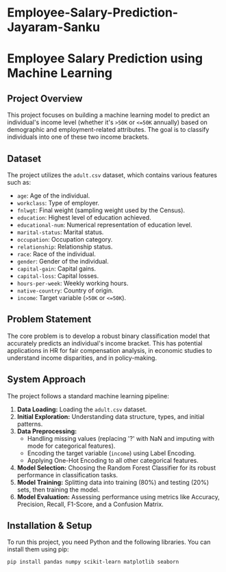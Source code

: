 # Employee-Salary-Prediction-Jayaram-Sanku
# Employee Salary Prediction using Machine Learning

## Project Overview

This project focuses on building a machine learning model to predict an individual's income level (whether it's `>50K` or `<=50K` annually) based on demographic and employment-related attributes. The goal is to classify individuals into one of these two income brackets.

## Dataset

The project utilizes the `adult.csv` dataset, which contains various features such as:
- `age`: Age of the individual.
- `workclass`: Type of employer.
- `fnlwgt`: Final weight (sampling weight used by the Census).
- `education`: Highest level of education achieved.
- `educational-num`: Numerical representation of education level.
- `marital-status`: Marital status.
- `occupation`: Occupation category.
- `relationship`: Relationship status.
- `race`: Race of the individual.
- `gender`: Gender of the individual.
- `capital-gain`: Capital gains.
- `capital-loss`: Capital losses.
- `hours-per-week`: Weekly working hours.
- `native-country`: Country of origin.
- `income`: Target variable (`>50K` or `<=50K`).

## Problem Statement

The core problem is to develop a robust binary classification model that accurately predicts an individual's income bracket. This has potential applications in HR for fair compensation analysis, in economic studies to understand income disparities, and in policy-making.

## System Approach

The project follows a standard machine learning pipeline:
1.  **Data Loading:** Loading the `adult.csv` dataset.
2.  **Initial Exploration:** Understanding data structure, types, and initial patterns.
3.  **Data Preprocessing:**
    * Handling missing values (replacing '?' with NaN and imputing with mode for categorical features).
    * Encoding the target variable (`income`) using Label Encoding.
    * Applying One-Hot Encoding to all other categorical features.
4.  **Model Selection:** Choosing the Random Forest Classifier for its robust performance in classification tasks.
5.  **Model Training:** Splitting data into training (80%) and testing (20%) sets, then training the model.
6.  **Model Evaluation:** Assessing performance using metrics like Accuracy, Precision, Recall, F1-Score, and a Confusion Matrix.

## Installation & Setup

To run this project, you need Python and the following libraries. You can install them using pip:

```bash
pip install pandas numpy scikit-learn matplotlib seaborn
